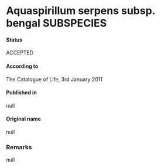 # Aquaspirillum serpens subsp. bengal SUBSPECIES

#### Status
ACCEPTED

#### According to
The Catalogue of Life, 3rd January 2011

#### Published in
null

#### Original name
null

### Remarks
null